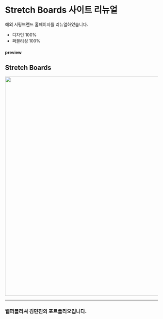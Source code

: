 # Stretch Boards 사이트 리뉴얼

해외 서핑브랜드 홈페이지를 리뉴얼하였습니다. 
- 디자인 100%
- 퍼블리싱 100%


#### preview
## Stretch Boards
<img src="https://user-images.githubusercontent.com/76391940/103147871-7480cb00-479c-11eb-89c2-8fd36ae1698b.jpg" width=720px>

___
### 웹퍼블리셔 김민진의 포트폴리오입니다.

